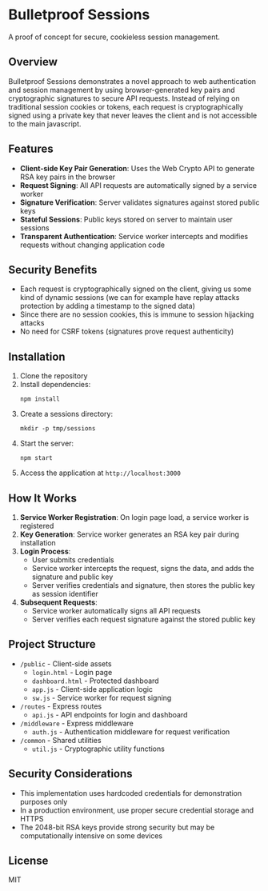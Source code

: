 # Bulletproof Sessions

A proof of concept for secure, cookieless session management.


## Overview

Bulletproof Sessions demonstrates a novel approach to web authentication and session management by using browser-generated key pairs and cryptographic signatures to secure API requests. Instead of relying on traditional session cookies or tokens, each request is cryptographically signed using a private key that never leaves the client and is not accessible to the main javascript.

## Features

- **Client-side Key Pair Generation**: Uses the Web Crypto API to generate RSA key pairs in the browser
- **Request Signing**: All API requests are automatically signed by a service worker
- **Signature Verification**: Server validates signatures against stored public keys
- **Stateful Sessions**: Public keys stored on server to maintain user sessions
- **Transparent Authentication**: Service worker intercepts and modifies requests without changing application code

## Security Benefits

- Each request is cryptographically signed on the client, giving us some kind of dynamic sessions (we can for example have replay attacks protection by adding a timestamp to the signed data)
- Since there are no session cookies, this is immune to session hijacking attacks
- No need for CSRF tokens (signatures prove request authenticity)


## Installation

1. Clone the repository
2. Install dependencies:
   ```
   npm install
   ```
3. Create a sessions directory:
   ```
   mkdir -p tmp/sessions
   ```
4. Start the server:
   ```
   npm start
   ```
5. Access the application at `http://localhost:3000`

## How It Works

1. **Service Worker Registration**: On login page load, a service worker is registered
2. **Key Generation**: Service worker generates an RSA key pair during installation
3. **Login Process**: 
   - User submits credentials
   - Service worker intercepts the request, signs the data, and adds the signature and public key
   - Server verifies credentials and signature, then stores the public key as session identifier
4. **Subsequent Requests**:
   - Service worker automatically signs all API requests
   - Server verifies each request signature against the stored public key

## Project Structure

- `/public` - Client-side assets
  - `login.html` - Login page
  - `dashboard.html` - Protected dashboard
  - `app.js` - Client-side application logic
  - `sw.js` - Service worker for request signing
- `/routes` - Express routes
  - `api.js` - API endpoints for login and dashboard
- `/middleware` - Express middleware
  - `auth.js` - Authentication middleware for request verification
- `/common` - Shared utilities
  - `util.js` - Cryptographic utility functions

## Security Considerations

- This implementation uses hardcoded credentials for demonstration purposes only
- In a production environment, use proper secure credential storage and HTTPS
- The 2048-bit RSA keys provide strong security but may be computationally intensive on some devices

## License

MIT
